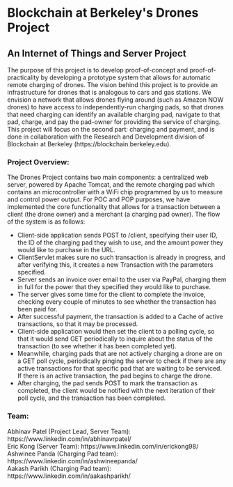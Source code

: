 <h1>Blockchain at Berkeley's Drones Project</h1>
<h2>An Internet of Things and Server Project</h2>
<body>The purpose of this project is to develop proof-of-concept and proof-of-practicality
by developing a prototype system that allows for automatic remote charging of drones.
The vision behind this project is to provide an infrastructure for drones that is
analogous to cars and gas stations. We envision a network that allows drones
flying around (such as Amazon NOW drones) to have access to independently-run charging
pads, so that drones that need charging can identify an available charging pad,
navigate to that pad, charge, and pay the pad-owner for providing the service of charging.
This project will focus on the second part: charging and payment, and is done in collaboration
with the Research and Development division of Blockchain at Berkeley (https://blockchain.berkeley.edu).
</body>


<h3>Project Overview:</h3>
<body>The Drones Project contains two main components: a centralized web server, powered by Apache Tomcat,
and the remote charging pad which contains an microcontroller with a WiFi chip programmed by us to measure and control power output.
For POC and POP purposes, we have implemented the core functionality that allows for a transaction between a
client (the drone owner) and a merchant (a charging pad owner). The flow of the system is as follows:
<ul>
  <li>Client-side application sends POST to /client, specifying their user ID, the ID of the 
  charging pad they wish to use, and the amount power they would like to purchase in the URL.</li>
  <li>ClientServlet makes sure no such transaction is already in progress, and after verifying this,
  it creates a new Transaction with the parameters specified.</li>
  <li>Server sends an invoice over email to the user via PayPal, charging them in full for the power that they
  specified they would like to purchase.</li>
  <li>The server gives some time for the client to complete the invoice, checking every couple of minutes to
  see whether the transaction has been paid for.</li>
  <li>After successful payment, the transaction is added to a Cache of active transactions, so that it may
  be processed.</li>
  <li>Client-side application would then set the client to a polling cycle, so that it would send GET
  periodically to inquire about the status of the transaction (to see whether it has been completed yet).</li>
  <li>Meanwhile, charging pads that are not actively charging a drone are on a GET poll cycle, periodically pinging
  the server to check if there are any active transactions for that specific pad that are waiting to be serviced. If
  there is an active transaction, the pad begins to charge the drone.</li>
  <li>After charging, the pad sends POST to mark the transaction as completed, the client would be notified with
  the next iteration of their poll cycle, and the transaction has been completed.</li>
</ul>


<h3>Team:</h3>
Abhinav Patel (Project Lead, Server Team): https://www.linkedin.com/in/abhinavrpatel/<br>
Eric Kong (Server Team): https://www.linkedin.com/in/erickong98/<br>
Ashwinee Panda (Charging Pad team):  https://www.linkedin.com/in/ashwineepanda/<br>
Aakash Parikh (Charging Pad team): https://www.linkedin.com/in/aakashparikh/<br>
</body>

